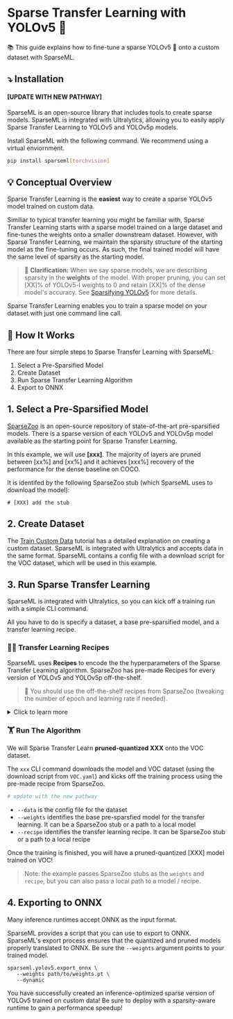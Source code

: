 # Sparse Transfer Learning with YOLOv5 :rocket:

:books: This guide explains how to fine-tune a sparse YOLOv5 :rocket: onto a custom dataset with SparseML.

## :arrow_heading_down: Installation

#### [UPDATE WITH NEW PATHWAY]

SparseML is an open-source library that includes tools to create sparse models. SparseML is integrated with Ultralytics, allowing you to easily apply Sparse Transfer Learning to YOLOv5 and YOLOv5p models.

Install SparseML with the following command. We recommend using a virtual enviornment.
```bash
pip install sparseml[torchvision]
```

## 💡 Conceptual Overview

Sparse Transfer Learning is the **easiest** way to create a sparse YOLOv5 model trained on custom data. 
                                                                                                        
Similiar to typical transfer learning you might be familiar with, Sparse Transfer Learning starts with a sparse model trained on a large dataset and fine-tunes the weights onto a smaller downstream dataset. However, with Sparse Transfer Learning, we maintain the sparsity structure of the starting model as the fine-tuning occurs. As such, the final trained model will have the same level of sparsity as the starting model.
                                                                                                            
>:rotating_light: **Clarification:** When we say sparse models, we are describing sparsity in the **weights** of the model. 
With proper pruning, you can set [XX]% of YOLOv5-l weights to 0 and retain [XX]% of the dense model's accuracy. 
See [Sparsifying YOLOv5](Ultralytics-Sparsify-README.md) for more details.

Sparse Transfer Learning enables you to train a sparse model on your dataset with just one command line call.

## :mag_right: How It Works

There are four simple steps to Sparse Transfer Learning with SparseML:
1. Select a Pre-Sparsified Model
2. Create Dataset
3. Run Sparse Transfer Learning Algorithm
4. Export to ONNX

## 1. Select a Pre-Sparsified Model

[SparseZoo](https://sparsezoo.neuralmagic.com/?domain=cv&sub_domain=detection&page=1)
is an open-source repository of state-of-the-art pre-sparsified models. There is a sparse version of each
YOLOv5 and YOLOv5p model available as the starting point for Sparse Transfer Learning.

In this example, we will use **[xxx]**. The majority of layers are pruned between [xx%] and [xx%] and it 
achieves [xxx%] recovery of the performance for the dense baseline on COCO. 

It is identifed by the following SparseZoo stub (which SparseML uses to download the model):
```
# [XXX] add the stub
```

## 2. Create Dataset

The [Train Custom Data](https://github.com/ultralytics/yolov5/wiki/Train-Custom-Data#1-create-dataset) tutorial has a detailed 
explanation on creating a custom dataset. SparseML is integrated with Ultralytics and accepts data in the same format. SparseML 
contains a config file with a download script for the VOC dataset, which will be used in this example.

## 3. Run Sparse Transfer Learning

SparseML is integrated with Ultralytics, so you can kick off a training run with a simple CLI command.

All you have to do is specify a dataset, a base pre-sparsified model, and a transfer learning recipe.

### :cook: Transfer Learning Recipes

SparseML uses **Recipes** to encode the the hyperparameters of the Sparse Transfer Learning algorithm. SparseZoo has pre-made Recipes for every version of YOLOv5 and YOLOv5p off-the-shelf. 
>:rotating_light: You should use the off-the-shelf recipes from SparseZoo (tweaking the number of epoch and learning rate if needed).

<details>
  
  <summary>Click to learn more</summary>
  <br>
  
You can see details on **Recipes** in the [Sparsifying YOLOv5 Tutorial **UPDATE LINK**](Ultralytics-Sparsify-README.md#cook-creating-sparseml-recipes) if interested. 

For Sparse Transfer Learning, the key **Modifiers** in the recipe are:
- `ConstantPruningModifier` which instructs SparseML to maintain the starting sparsity level as it fine-tunes
- `QuantizationModifier` which instructs SparseML to quantize the model 

For example, in the [XXX Transfer Learning recipe UPDATE LINK](link), the following lines are included in the recipe:

```yaml
pruning_modifiers:
  - !ConstantPruningModifier
    start_epoch: 0.0
    params: __ALL_PRUNABLE__
    
quantization_modifiers:
  - !QuantizationModifier
    start_epoch: eval(quantization_start_epoch)
    submodules: [ 'model.0', 'model.1', 'model.2', 'model.3', 'model.4', 'model.5', 'model.6', 'model.7', 'model.8', 'model.9', 'model.10', 'model.11', 'model.12', 'model.13', 'model.14', 'model.15', 'model.16', 'model.17', 'model.18', 'model.19', 'model.20', 'model.21', 'model.22', 'model.23' ]
```
</details>

### 🏋️ Run The Algorithm

We will Sparse Transfer Learn **pruned-quantized XXX** onto the VOC dataset. 

The `xxx` CLI command downloads the model and VOC dataset (using the download script from `VOC.yaml`) and kicks off the training process using the pre-made recipe from SparseZoo.

```bash
# update with the new pathway
```
  - `--data` is the config file for the dataset
  - `--weights` identifies the base pre-sparsfied model for the transfer learning. It can be a SparseZoo stub or a path to a local model
  - `--recipe` identifies the transfer learning recipe. It can be SparseZoo stub or a path to a local recipe

Once the training is finished, you will have a pruned-quantized [XXX] model trained on VOC!

> Note: the example passes SparseZoo stubs as the `weights` and `recipe`, but you can also pass a local path to a model / recipe.

## 4. Exporting to ONNX

Many inference runtimes accept ONNX as the input format.

SparseML provides a script that you can use to export to ONNX. SparseML's export process 
ensures that the quantized and pruned models properly translated to ONNX. Be sure the `--weights` argument points to your trained model.

```
sparseml.yolov5.export_onnx \
   --weights path/to/weights.pt \
   --dynamic
```

You have successfully created an inference-optimized sparse version of YOLOv5 trained on custom data! Be sure to deploy with a sparsity-aware runtime
to gain a performance speedup!
